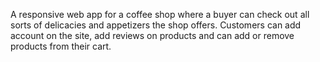 A responsive web app for a coffee shop where a buyer can check out all sorts of delicacies and appetizers the shop offers. Customers 
can add account on the site, add reviews on products and can add or remove products from their cart. 
